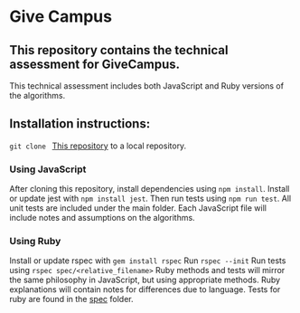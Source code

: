 # Give Campus


## This repository contains the technical assessment for GiveCampus.

This technical assessment includes both JavaScript and Ruby versions of the algorithms. 

## Installation instructions:

```git clone ``` [This repository](./) to a local repository.

### Using JavaScript
After cloning this repository, install dependencies using ```npm install```.
Install or update jest with ```npm install jest```.
Then run tests using ```npm run test```. 
All unit tests are included under the main folder.
Each JavaScript file will include notes and assumptions on the algorithms.

### Using Ruby
Install or update rspec with ```gem install rspec```
Run ```rspec --init```
Run tests using ```rspec spec/<relative_filename>```
Ruby methods and tests will mirror the same philosophy in JavaScript, but using appropriate methods.
Ruby explanations will contain notes for differences due to language.
Tests for ruby are found in the [spec](./spec) folder.